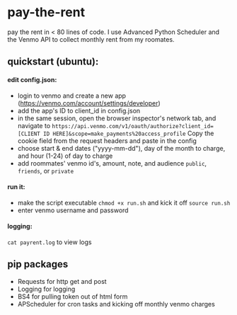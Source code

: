 # pay-the-rent
pay the rent in &lt; 80 lines of code. I use Advanced Python Scheduler and the Venmo API to collect monthly rent from my roomates.

## quickstart (ubuntu):

#### edit config.json:
- login to venmo and create a new app (https://venmo.com/account/settings/developer)
- add the app's ID to client_id in config.json
- in the same session, open the browser inspector's network tab, and navigate to `https://api.venmo.com/v1/oauth/authorize?client_id=[CLIENT ID HERE]&scope=make_payments%20access_profile` Copy the cookie field from the request headers and paste in the config
- choose start & end dates ("yyyy-mm-dd"), day of the month to charge, and hour (1-24) of day to charge
- add roommates' venmo id's, amount, note, and audience `public`, `friends`, or `private`


#### run it:
- make the script executable `chmod +x run.sh` and kick it off `source run.sh`
- enter venmo username and password

#### logging:
`cat payrent.log` to view logs

## pip packages
- Requests for http get and post
- Logging for logging
- BS4 for pulling token out of html form
- APScheduler for cron tasks and kicking off monthly venmo charges
